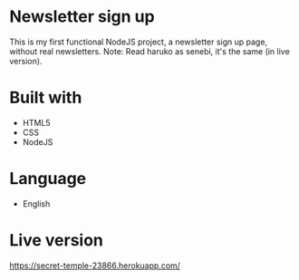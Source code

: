 # Newsletter sign up
This is my first functional NodeJS project, a newsletter sign up page, without real newsletters.
Note: Read haruko as senebi, it's the same (in live version).

# Built with

- HTML5
- CSS
- NodeJS

# Language
- English

# Live version
https://secret-temple-23866.herokuapp.com/
